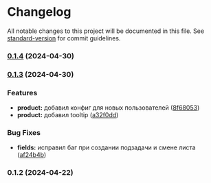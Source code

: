 # Changelog

All notable changes to this project will be documented in this file. See [standard-version](https://github.com/conventional-changelog/standard-version) for commit guidelines.

### [0.1.4](https://github.com/agro40tech/task-list/compare/v0.1.3...v0.1.4) (2024-04-30)

### [0.1.3](https://github.com/agro40tech/task-list/compare/v0.1.2...v0.1.3) (2024-04-30)

### Features

- **product:** добавил конфиг для новых пользователей ([8f68053](https://github.com/agro40tech/task-list/commit/8f68053255c190cc515e22095dd954d28b2b1feb))
- **product:** добавил tooltip ([a32f0dd](https://github.com/agro40tech/task-list/commit/a32f0ddbafda218dcd13c480d07d2214c131d398))

### Bug Fixes

- **fields:** исправил баг при создании подзадачи и смене листа ([af24b4b](https://github.com/agro40tech/task-list/commit/af24b4b5e7b0a6081275700babf27aeedf07b0bd))

### 0.1.2 (2024-04-22)
